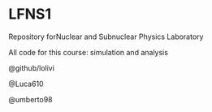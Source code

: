 # LFNS1
Repository forNuclear and Subnuclear Physics Laboratory

All code for this course: simulation and analysis

@github/lolivi

@Luca610

@umberto98
